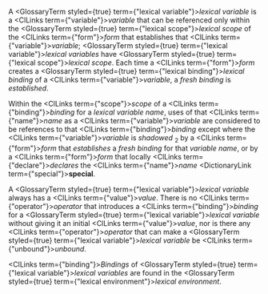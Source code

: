  



A <GlossaryTerm styled={true} term={"lexical variable"}><i>lexical variable</i></GlossaryTerm> is a <ClLinks  term={"variable"}><i>variable</i></ClLinks> that can be referenced only within the <GlossaryTerm styled={true} term={"lexical scope"}><i>lexical scope</i></GlossaryTerm> of the <ClLinks  term={"form"}><i>form</i></ClLinks> that establishes that <ClLinks  term={"variable"}><i>variable</i></ClLinks>; <GlossaryTerm styled={true} term={"lexical variable"}><i>lexical variables</i></GlossaryTerm> have <GlossaryTerm styled={true} term={"lexical scope"}><i>lexical scope</i></GlossaryTerm>. Each time a <ClLinks  term={"form"}><i>form</i></ClLinks> creates a <GlossaryTerm styled={true} term={"lexical binding"}><i>lexical binding</i></GlossaryTerm> of a <ClLinks  term={"variable"}><i>variable</i></ClLinks>, a *fresh binding* is *established*. 



Within the <ClLinks  term={"scope"}><i>scope</i></ClLinks> of a <ClLinks  term={"binding"}><i>binding</i></ClLinks> for a *lexical variable name*, uses of that <ClLinks  term={"name"}><i>name</i></ClLinks> as a <ClLinks  term={"variable"}><i>variable</i></ClLinks> are considered to be references to that <ClLinks  term={"binding"}><i>binding</i></ClLinks> except where the <ClLinks  term={"variable"}><i>variable</i></ClLinks> is *shadowed* <sub>2</sub> by a <ClLinks  term={"form"}><i>form</i></ClLinks> that *establishes* a *fresh binding* for that *variable name*, or by a <ClLinks  term={"form"}><i>form</i></ClLinks> that locally <ClLinks  term={"declare"}><i>declares</i></ClLinks> the <ClLinks  term={"name"}><i>name</i></ClLinks> <DictionaryLink  term={"special"}><b>special</b></DictionaryLink>. 



A <GlossaryTerm styled={true} term={"lexical variable"}><i>lexical variable</i></GlossaryTerm> always has a <ClLinks  term={"value"}><i>value</i></ClLinks>. There is no <ClLinks  term={"operator"}><i>operator</i></ClLinks> that introduces a <ClLinks  term={"binding"}><i>binding</i></ClLinks> for a <GlossaryTerm styled={true} term={"lexical variable"}><i>lexical variable</i></GlossaryTerm> without giving it an initial <ClLinks  term={"value"}><i>value</i></ClLinks>, nor is there any <ClLinks  term={"operator"}><i>operator</i></ClLinks> that can make a <GlossaryTerm styled={true} term={"lexical variable"}><i>lexical variable</i></GlossaryTerm> be <ClLinks  term={"unbound"}><i>unbound</i></ClLinks>. 



<ClLinks  term={"binding"}><i>Bindings</i></ClLinks> of <GlossaryTerm styled={true} term={"lexical variable"}><i>lexical variables</i></GlossaryTerm> are found in the <GlossaryTerm styled={true} term={"lexical environment"}><i>lexical environment</i></GlossaryTerm>. 



